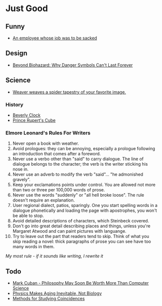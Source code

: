 # Just Good

## Funny

+ [An employee whose job was to be sacked](https://henrytapper.com/2010/01/09/an-employee-whose-job-was-to-be-sacked/)


## Design

+ [Beyond Biohazard: Why Danger Symbols Can't Last Forever](https://99percentinvisible.org/article/beyond-biohazard-danger-symbols-cant-last-forever/)


## Science

+ [Weaver weaves a spider tapestry of your favorite image.](https://github.com/glouw/weaver)


### History

+ [Beverly Clock](https://en.m.wikipedia.org/wiki/Beverly_Clock)
+ [Prince Rupert's Cube](https://en.m.wikipedia.org/wiki/Prince_Rupert%27s_cube)


### Elmore Leonard's Rules For Writers

1. Never open a book with weather.
1. Avoid prologues: they can be annoying, especially a prologue following an introduction that comes after a foreword.
1. Never use a verbo other than "said" to carry dialogue. The line of dialogue belongs to the character; the verb is the writer sticking his nose in.
1. Never use an adverb to modify the verb "said"... "he admonished gravely".
1. Keep your exclamations points under control. You are allowed not more than two or three per 100,000 words of prose.
1. Never use the words "suddenly" or "all hell broke loose". The rule doesn't require an explanation.
1. User regional dialect, patios, sparingly. One you start spelling words in a dialogue phonetically and loading the page with apostrophes, you won't be able to stop.
1. Avoid detailed descriptions of characters, which Steinbeck covered.
1. Don't go into great detail describing places and things, unless you're Margaret Atwood and can paint pictures with languange.
1. Try to leave out the part that readers tend to skip.  Think of what you skip reading a novel: thick paragraphs of prose you can see have too many words in them.

_My most rule - if it sounds like writing, I rewrite it_


## Todo

+ [Mark Cuban - Philosophy May Soon Be Worth More Than Computer Science](https://www.cnbc.com/2018/02/20/mark-cuban-philosophy-degree-will-be-worth-more-than-computer-science.html)
+ [Physics Makes Aging Inevitable, Not Biology](http://nautil.us/issue/36/aging/physics-makes-aging-inevitable-not-biology)
+ [Methods for Studying Coincidences](http://www.math.uchicago.edu/~fcale/CCC/DC.pdf)
